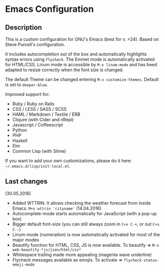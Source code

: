 # Emacs Configuration #


## Description ##

This is a custom configuration for GNU's Emacs (best for v. >24). Based on Steve Purcell's configuration.


It includes autocompletion out of the box and automatically highlights syntax errors using `flycheck`.
The Emmet mode is automatically activated for HTML/CSS.
Linum mode is accessible by `M-x linum-mode` and has beed adapted to resize correctly when the font size is changed.


The default Theme can be changed entering `M-x customize-themes`. Default is set to `deeper-blue`.


Improved support for:
* Ruby / Ruby on Rails
* CSS / LESS / SASS / SCSS
* HAML / Markdown / Textile / ERB
* Clojure (with Cider and nRepl)
* Javascript / Coffeescript
* Python
* PHP
* Haskell
* Elm
* Common Lisp (with Slime)


If you want to add your own customizations, please do it here: `~/.emacs.d/lisp/init-local.el`.


## Last changes ##
(30.05.2016)
* Added WTTRIN. It allows checking the weather forecast from inside Emacs. `M+x wttrin 'cityname'`
(14.04.2016)
* Autocomplete-mode starts automatically for JavaScript (with a pop-up box)
* Bigger default font-size (you can still always zoom in `C+x C-+`, or out `C+x C--`)
* Linum-mode (numeration) is now automatically activated for most of the major modes
* Beautify function for HTML, CSS, JS is now available. To beautify => `M-x web-beautify-*js/json/html/css*`
* Whitespace trailing made more appealing (magenta wave underline)
* Flycheck messages available as emojis. To activate => `flycheck-status-emoji-mode`
